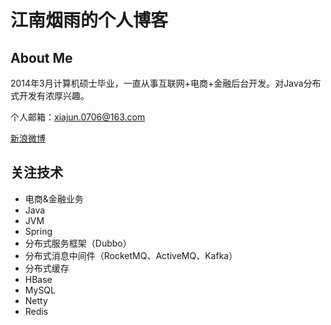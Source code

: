 # 江南烟雨的个人博客
## About Me
2014年3月计算机硕士毕业，一直从事互联网+电商+金融后台开发。对Java分布式开发有浓厚兴趣。 

个人邮箱：xiajun.0706@163.com 

[新浪微博](http://weibo.com/1618991481/profile)

## 关注技术
- 电商&金融业务
- Java
- JVM
- Spring
- 分布式服务框架（Dubbo）
- 分布式消息中间件（RocketMQ、ActiveMQ、Kafka）
- 分布式缓存
- HBase
- MySQL
- Netty
- Redis